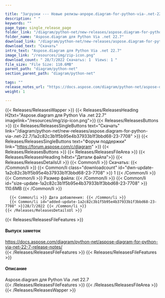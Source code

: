 ```yaml
---

title: "Загрузки --- Новые релизы-anpope.diagram-for-python-via-.net-22.7"
description: " "
keywords: ""
page_type: single_release_page
folder_link: "/diagram/python-net/new-releases/aspose.diagram-for-python-via-.net-22.7/"
folder_name: "Aspose.diagram для Python Via .net 22.7"
download_link: "/diagram/python-net/new-releases/aspose.diagram-for-python-via-.net-22.7/1a2c82c3b1f5b95e4b37933b1f3bbd68-23-7708"
download_text: "Скачать"
intro_text: "Aspose.diagram для Python Via .net 22.7"
image_link: "/resources/img/zip-icon.png"
download_count: " 28/7/2022 Скачатьs: 1  Views: 1 "
file_size: "File Size: 110.6MB"
parent_path: "diagram/python-net"
section_parent_path: "diagram/python-net"

tags: ""
release_notes_url: "https://docs.aspose.com/diagram/python-net/aspose-diagram-for-python-via-net-22-7-release-notes/"
weight: 1

---
```


{{< Releases/ReleasesWapper >}}
  {{< Releases/ReleasesHeading H2txt="Aspose.diagram для Python Via .net 22.7" imagelink="/resources/img/zip-icon.png">}}
  {{< Releases/ReleasesButtons >}}
    {{< Releases/ReleasesSingleButtons text="Скачать" link="/diagram/python-net/new-releases/aspose.diagram-for-python-via-.net-22.7/1a2c82c3b1f5b95e4b37933b1f3bbd68-23-7708" >}}
    {{< Releases/ReleasesSingleButtons text="Форум поддержки" link="https://forum.aspose.com/c/diagram" >}}
  {{< Releases/ReleasesButtons >}}
  {{< Releases/ReleasesFileArea >}}
    {{< Releases/ReleasesHeading h4txt="Детали файла">}}
    {{< Releases/ReleasesDetailsUl >}}
      {{< Common/li >}} Скачатьs: {{< /Common/li >}}
      {{< Common/li class="downloadcount" id="dwn-update-1a2c82c3b1f5b95e4b37933b1f3bbd68-23-7708" >}} 1 {{< /Common/li >}}
      {{< Common/li >}} Размер файла: {{< /Common/li >}}
      {{< Common/li id="size-update-1a2c82c3b1f5b95e4b37933b1f3bbd68-23-7708" >}} 110.6MB {{< /Common/li >}}

      {{< Common/li >}} Дата добавления: {{< /Common/li >}}
      {{< Common/li id="added-update-1a2c82c3b1f5b95e4b37933b1f3bbd68-23-7708" >}}28/7/2022 {{< /Common/li >}}
    {{< /Releases/ReleasesDetailsUl >}}

  {{< Releases/ReleasesFileFeatures >}}
      <h4>Выпуск заметок</h4><div><a href='https://docs.aspose.com/diagram/python-net/aspose-diagram-for-python-via-net-22-7-release-notes/'>https://docs.aspose.com/diagram/python-net/aspose-diagram-for-python-via-net-22-7-release-notes/</a></div>
  {{< /Releases/ReleasesFileFeatures >}}
  {{< Releases/ReleasesFileFeatures >}}
      <h4>Описание</h4><div class="HTMLDescription">Aspose.diagram для Python Via .net 22.7</div>
  {{< /Releases/ReleasesFileFeatures >}}
 {{< /Releases/ReleasesFileArea >}}
{{< /Releases/ReleasesWapper >}}



